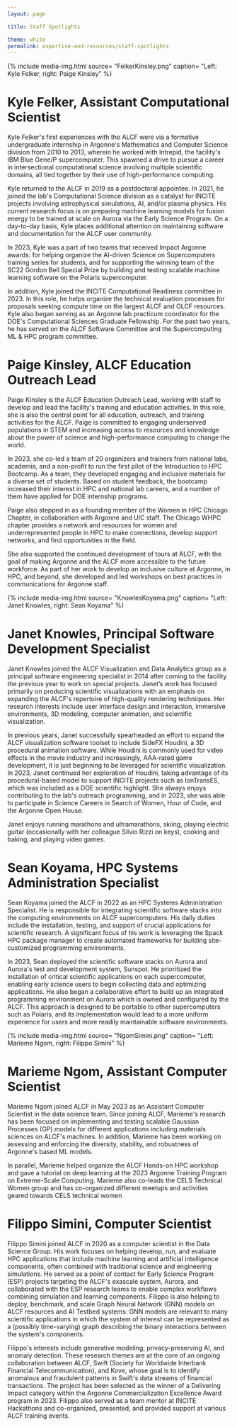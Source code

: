 ```yaml
---
layout: page

title: Staff Spotlights

theme: white
permalink: expertise-and-resources/staff-spotlights
---
```




{% include media-img.html
   source= "FelkerKinsley.png"
   caption= "Left: Kyle Felker, right: Paige Kinsley"
%}
# Kyle Felker, Assistant Computational Scientist

Kyle Felker's first experiences with the ALCF were via a formative undergraduate internship in Argonne's Mathematics and Computer Science division from 2010 to 2013, wherein he worked with Intrepid, the facility's IBM Blue Gene/P supercomputer. This spawned a drive to pursue a career in intersectional computational science involving multiple scientific domains, all tied together by their use of high-performance computing.

Kyle returned to the ALCF in 2019 as a postdoctoral appointee. In 2021, he joined the lab's Computational Science division as a catalyst for INCITE projects involving astrophysical simulations, AI, and/or plasma physics. His current research focus is on preparing machine learning models for fusion energy to be trained at scale on Aurora via the Early Science Program. On a day-to-day basis, Kyle places additional attention on maintaining software and documentation for the ALCF user community.

In 2023, Kyle was a part of two teams that received Impact Argonne awards: for helping organize the AI-driven Science on Supercomputers training series for students, and for supporting the  winning team of the SC22 Gordon Bell Special Prize by building and testing scalable machine learning software on the Polaris supercomputer. 

In addition, Kyle joined the INCITE Computational Readiness committee in 2023. In this role, he helps organize the technical evaluation processes for proposals seeking compute time on the largest ALCF and OLCF resources. Kyle also began serving as an Argonne lab practicum coordinator for the DOE's Computational Sciences Graduate Fellowship. For the past two years, he has served on the ALCF Software Committee and the Supercomputing ML & HPC program committee. 

# Paige Kinsley, ALCF Education Outreach Lead

Paige Kinsley is the ALCF Education Outreach Lead, working with staff to develop and lead the facility's training and education activities. In this role, she is also the central point for all education, outreach, and training activities for the ALCF. Paige is committed to engaging underserved populations in STEM and increasing access to resources and knowledge about the power of science and high-performance computing to change the world.
 
In 2023, she co-led a team of 20 organizers and trainers from national labs, academia, and a non-profit to run the first pilot of the Introduction to HPC Bootcamp. As a team, they developed engaging and inclusive materials for a diverse set of students. Based on student feedback, the bootcamp increased their interest in HPC and national lab careers, and a number of them have applied for DOE internship programs.
 
Paige also stepped in as a founding member of the Women in HPC Chicago Chapter, in collaboration with Argonne and UIC staff. The Chicago WHPC chapter provides a network and resources for women and underrepresented people in HPC to make connections, develop support networks, and find opportunities in the field.
 
She also supported the continued development of tours at ALCF, with the goal of making Argonne and the ALCF more accessible to the future workforce. As part of her work to develop an inclusive culture at Argonne, in HPC, and beyond, she developed and led workshops on best practices in communications for Argonne staff.


{% include media-img.html
   source= "KnowlesKoyama.png"
   caption= "Left: Janet Knowles, right: Sean Koyama"
%}

# Janet Knowles, Principal Software Development Specialist

Janet Knowles joined the ALCF Visualization and Data Analytics group as a principal software engineering specialist in 2014 after coming to the facility the previous year to work on special projects. Janet’s work has focused primarily on producing scientific visualizations with an emphasis on expanding the ALCF's repertoire of high-quality rendering techniques. Her research interests include user interface design and interaction, immersive environments, 3D modeling, computer animation, and scientific visualization.

In previous years, Janet successfully spearheaded an effort to expand the ALCF visualization software toolset to include SideFX Houdini, a 3D procedural animation software. While Houdini is commonly used for video effects in the movie industry and increasingly, AAA-rated game development, it is just beginning to be leveraged for scientific visualization. In 2023, Janet continued her exploration of Houdini, taking advantage of its procedural-based model to support INCITE projects such as IonTransES, which was included as a DOE scientific highlight. She always enjoys contributing to the lab's outreach programming, and in 2023, she was able to participate in Science Careers in Search of Women, Hour of Code, and the Argonne Open House.

Janet enjoys running marathons and ultramarathons, skiing, playing electric guitar (occasionally with her colleague Silvio Rizzi on keys), cooking and baking, and playing video games.


# Sean Koyama, HPC Systems Administration Specialist

Sean Koyama joined the ALCF in 2022 as an HPC Systems Administration Specialist. He is responsible for integrating scientific software stacks into the computing environments on ALCF supercomputers. His daily duties include the installation, testing, and support of crucial applications for scientific research. A significant focus of his work is leveraging the Spack HPC package manager to create automated frameworks for building site-customized programming environments.

In 2023, Sean deployed the scientific software stacks on Aurora and Aurora's test and development system, Sunspot. He prioritized the installation of critical scientific applications on each supercomputer, enabling early science users to begin collecting data and optimizing applications. He also began a collaborative effort to build up an integrated programming environment on Aurora which is owned and configured by the ALCF. This approach is designed to be portable to other supercomputers such as Polaris, and its implementation would lead to a more uniform experience for users and more readily maintainable software environments.


{% include media-img.html
   source= "NgomSimini.png"
   caption= "Left: Marieme Ngom, right: Filippo Simini"
%}

# Marieme Ngom, Assistant Computer Scientist

Marieme Ngom joined ALCF in May 2023 as an Assistant Computer Scientist in the data science team. Since joining ALCF,  Marieme's research has been focused on implementing and testing scalable Gaussian Processes (GP) models for different applications including materials sciences on ALCF's machines. In addition, Marieme has been working on assessing and enforcing the diversity, stability, and robustness of Argonne's based ML models. 

In parallel, Marieme helped organize the ALCF Hands-on HPC workshop and gave a tutorial on deep learning at the 2023 Argonne Training Program on Extreme-Scale Computing. Marieme also co-leads the CELS Technical Women group and has co-organized different meetups and activities geared towards CELS technical women

# Filippo Simini, Computer Scientist
Filippo Simini joined ALCF in 2020 as a computer scientist in the Data Science Group. His work focuses on helping develop, run, and evaluate HPC applications that include machine learning and artificial intelligence components, often combined with traditional science and engineering simulations. He served as a point of contact for Early Science Program (ESP) projects targeting the ALCF's exascale system, Aurora, and collaborated with the ESP research teams to enable complex workflows combining simulation and learning components. Filippo is also helping to deploy, benchmark, and scale Graph Neural Network (GNN) models on ALCF resources and AI Testbed systems: GNN models are relevant to many scientific applications in which the system of interest can be represented as a (possibly time-varying) graph describing the binary interactions between the system's components. 

Filippo's interests include generative modeling, privacy-preserving AI, and anomaly detection. These research themes are at the core of an ongoing collaboration between ALCF, Swift (Society for Worldwide Interbank Financial Telecommunication), and Kove, whose goal is to identify anomalous and fraudulent patterns in Swift's data streams of financial transactions. The project has been selected as the winner of a Delivering Impact category within the Argonne Commercialization Excellence Award program in 2023. Filippo also served as a team mentor at INCITE Hackathons and co-organized, presented, and provided support at various ALCF training events. 



